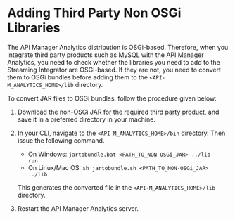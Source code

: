 # Adding Third Party Non OSGi Libraries

The API Manager Analytics distribution is OSGi-based. Therefore, when you integrate third party products such as MySQL with the API Manager Analytics, you need to check whether the libraries you need to add to the Streaming Integrator are OSGi-based. If they are not, you need to convert them to OSGi bundles before adding them to the `<API-M_ANALYTICS_HOME>/lib` directory.

To convert JAR files to OSGi bundles, follow the procedure given below:

1. Download the non-OSGi JAR for the required third party product, and save it in a preferred directory in your machine.

2. In your CLI, navigate to the `<API-M_ANALYTICS_HOME>/bin` directory. Then issue the following command.
     -   On Windows: `jartobundle.bat <PATH_TO_NON-OSGi_JAR> ../lib --run`
     -   On Linux/Mac OS: `sh jartobundle.sh <PATH_TO_NON-OSGi_JAR> ../lib`
      
    This generates the converted file in the `<API-M_ANALYTICS_HOME>/lib` directory.

3. Restart the API Manager Analytics server.